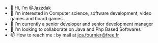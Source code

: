 - 👋 Hi, I’m @Jazzdak
- 👀 I’m interested in Computer science, software development, video games and board games.
- 🌱 I’m currently a senior developer and senior development manager
- 💞️ I’m looking to collaborate on Java and Php Based Softwares
- 📫 How to reach me : by mail at jca.fournier@free.fr
